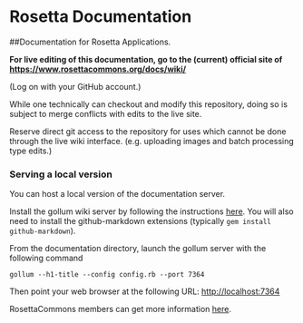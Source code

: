 Rosetta Documentation
=====================

##Documentation for Rosetta Applications.

**For live editing of this documentation, go to the (current) official site of <https://www.rosettacommons.org/docs/wiki/>**

(Log on with your GitHub account.)

While one technically can checkout and modify this repository, doing so is subject to merge conflicts with edits to the live site.

Reserve direct git access to the repository for uses which cannot be done through the live wiki interface. (e.g. uploading images and batch processing type edits.)

### Serving a local version

You can host a local version of the documentation server.

Install the gollum wiki server by following the instructions [here](https://github.com/gollum/gollum/wiki/Installation).
You will also need to install the github-markdown extensions (typically `gem install github-markdown`).

From the documentation directory, launch the gollum server with the following command

    gollum --h1-title --config config.rb --port 7364

Then point your web browser at the following URL: <http://localhost:7364>  

RosettaCommons members can get more information [here](https://wiki.rosettacommons.org/index.php/Local_Gollum).

